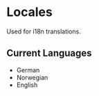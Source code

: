 # Locales

Used for i18n translations.

## Current Languages
  - German
  - Norwegian
  - English

  